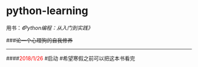 # python-learning
用书：_《Python编程：从入门到实践》_

###~~论一个心理狗的自我修养~~

------

####<font color="red">2018/1/26</font>
#启动
#希望寒假之前可以把这本书看完

